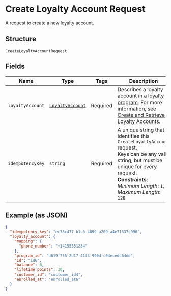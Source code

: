 
# Create Loyalty Account Request

A request to create a new loyalty account.

## Structure

`CreateLoyaltyAccountRequest`

## Fields

| Name | Type | Tags | Description |
|  --- | --- | --- | --- |
| `loyaltyAccount` | [`LoyaltyAccount`](../../doc/models/loyalty-account.md) | Required | Describes a loyalty account in a [loyalty program](../../doc/models/loyalty-program.md). For more information, see<br>[Create and Retrieve Loyalty Accounts](https://developer.squareup.com/docs/loyalty-api/loyalty-accounts). |
| `idempotencyKey` | `string` | Required | A unique string that identifies this `CreateLoyaltyAccount` request.<br>Keys can be any valid string, but must be unique for every request.<br>**Constraints**: *Minimum Length*: `1`, *Maximum Length*: `128` |

## Example (as JSON)

```json
{
  "idempotency_key": "ec78c477-b1c3-4899-a209-a4e71337c996",
  "loyalty_account": {
    "mapping": {
      "phone_number": "+14155551234"
    },
    "program_id": "d619f755-2d17-41f3-990d-c04ecedd64dd",
    "id": "id6",
    "balance": 6,
    "lifetime_points": 30,
    "customer_id": "customer_id4",
    "enrolled_at": "enrolled_at6"
  }
}
```


